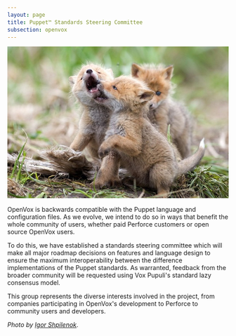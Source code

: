 ```yaml
---
layout: page
title: Puppet™️ Standards Steering Committee
subsection: openvox
---
```


<img class="float-end w-33 mx-5 img-thumbnail shadow-lg" src="/static/images/openvox/fox-cubs.jpg" />

OpenVox is backwards compatible with the Puppet language and configuration files.
As we evolve, we intend to do so in ways that benefit the whole community of users, whether paid Perforce customers or open source OpenVox users.

To do this, we have established a standards steering committee which will make all major roadmap decisions on features and language design to ensure the maximum interoperability between the difference implementations of the Puppet standards.
As warranted, feedback from the broader community will be requested using Vox Pupuli's standard lazy consensus model.

This group represents the diverse interests involved in the project, from companies participating in OpenVox's development to Perforce to community users and developers.

<i>Photo by <a href="https://www.facebook.com/photo?fbid=2279692095485870&set=gm.877780715914184">Igor Shpilenok</a></i>.

